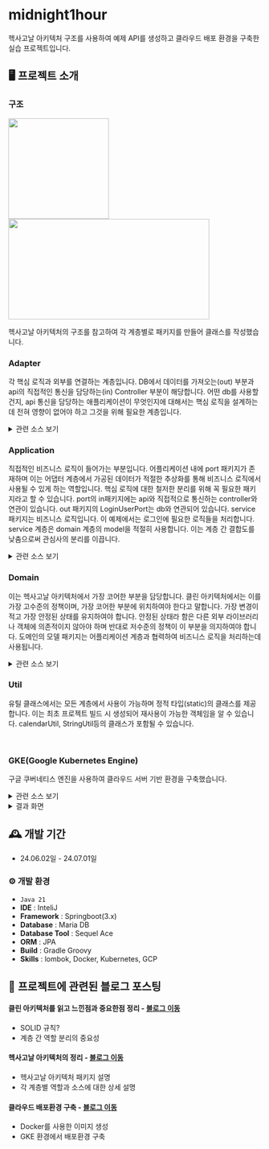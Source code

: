 # midnight1hour

헥사고날 아키텍처 구조를 사용하여 예제 API를 생성하고 클라우드 배포 환경을 구축한 실습 프로젝트입니다.


## 🖥️ 프로젝트 소개

### 구조
<img src="https://github.com/user-attachments/assets/87703424-d976-4814-bbf9-50f7d74892c8" width="200" height="200">
<br>
<img src="https://github.com/user-attachments/assets/8ceb0836-96cc-4c15-b12f-dbe5bb823d10" width="400" height="200">

헥사고날 아키텍처의 구조를 참고하여 각 계층별로 패키지를 만들어 클래스를 작성했습니다.

### Adapter
각 핵심 로직과 외부를 연결하는 계층입니다. DB에서 데이터를 가져오는(out) 부분과 api의 직접적인 통신을 담당하는(in) Controller 부분이 해당합니다. 어떤 db를 사용할건지, api 통신을 담당하는 애플리케이션이 무엇인지에 대해서는 핵심 로직을 설계하는데 전혀 영향이 없어야 하고 그것을 위해 필요한 계층입니다. 
<details>
  <summary>관련 소스 보기</summary>
  <img src="https://github.com/user-attachments/assets/981bb130-a410-494c-94d7-93fb4f7bd33d" width="200" height="200"><br>
  
  ```java
  @Getter
  @Setter
  @ToString
  public class LoginDto {
         @NotBlank(message = MessageUtil.BLANK_ID)
         @Size(max = 15, min = 4, message = MessageUtil.INVALID_LENGTH_ID)
         private String userId;
  
         @NotBlank(message = MessageUtil.BLANK_PASSWORD)
         @Size(max = 20, min = 8, message = MessageUtil.INVALID_LENGTH_PASSWORD)
         @Pattern(regexp = "^(?=.*[a-z])(?=.*[A-Z])(?=.*\\d)(?=.*[@$!%*?&])[A-Za-z\\d@$!%*?&]{8,}$"
                 , message = MessageUtil.INVALID_PASSWORD)
         private String userPw;
  }
  ```

  ```java
  // 컨트롤러 Response 객체
  public class Response {
      int status;
      String message;
      Object data;
  
      public Response() {}
  
      public Response(int status, String message, Object data) {
          this.status = status;
          this.message = message;
          this.data = data;
      }
  
      public Response(int status, String message) {
          this.status = status;
          this.message = message;
      }
  }
  ```

  ```java
  @RestController
  @RequestMapping(value = "/v1/api")
  @RequiredArgsConstructor
  public class LoginController {
      private final LoginUseCase loginUserCase;
  
      final Logger log = LogManager.getLogger(getClass());
  
      @PostMapping("/login")
      public Response postLogin(@Valid @RequestBody LoginDto loginDto) throws Exception {
          return loginUserCase.login(loginDto);
      }
  }
  ```
  <img src="https://github.com/user-attachments/assets/6b3d0510-7e5f-4aed-a343-9af11bd29234" width="200" height="200"><br>

  ```java
@Entity
@Table(name="T_USER")
@Getter
@Setter
public class UserEntity {
    @Id
    @GeneratedValue(strategy = GenerationType.IDENTITY)
    private Long userSeq;

    @Column(name = "user_id", length = 15, nullable = false)
    private String userId;

    @Column(name = "user_pw", length = 20, nullable = false)
    private String userPw;

    @Column(name = "phone_number", length = 15, nullable = false)
    private String phoneNumber;

}
  ```

  ```java
public interface JpaUserRepository extends JpaRepository<UserEntity, Long> {
    UserEntity findByUserId(String userId);
}
  ```

  ```java
@Component
@RequiredArgsConstructor
public class UserPersistenceAdapter implements LoginUserPort {
    private final JpaUserRepository jpaUserRepository;

    @Override
    public User findByUserId(String userId) {
        UserEntity userEntity = jpaUserRepository.findByUserId(userId);
        User user = new User();
        if(userEntity == null) return null;

        user = User.builder()
                .userSeq(userEntity.getUserSeq())
                .userId(userEntity.getUserId())
                .userPw(userEntity.getUserPw())
                .phoneNumber(userEntity.getPhoneNumber())
                .build();

        return user;
    }
}
  ```

</details>

### Application
직접적인 비즈니스 로직이 들어가는 부분입니다. 어플리케이션 내에 port 패키지가 존재하며 이는 어댑터 계층에서 가공된 데이터가 적절한 추상화를 통해 비즈니스 로직에서 사용될 수 있게 하는 역할입니다. 핵심 로직에 대한 철저한 분리를 위해 꼭 필요한 패키지라고 할 수 있습니다. port의 in패키지에는 api와 직접적으로 통신하는 controller와 연관이 있습니다. out 패키지의 LoginUserPort는 db와 연관되어 있습니다. service 패키지는 비즈니스 로직입니다. 이 예제에서는 로그인에 필요한 로직들을 처리합니다. service 계층은 domain 계층의 model을 적절히 사용합니다. 이는 계층 간 결합도를 낮춤으로써 관심사의 분리를 이끕니다.

<details>
  <summary>관련 소스 보기</summary>
  <img src="https://github.com/user-attachments/assets/df71b790-f965-4f73-9a49-ad5bc942dedf" width="200" height="200"><br>  

  ```java
  public interface LoginUseCase {
    public Response login(LoginDto loginDto) throws Exception;
}
  ```

  ```java
public interface LoginUserPort {
    public User findByUserId(String userId);
}
  ```

  ```java
@Service
@RequiredArgsConstructor
public class LoginService implements LoginUseCase {
    private final LoginUserPort loginUserPort;

    @Override
    public Response login(LoginDto loginDto) throws Exception {
        // 유저 정보 찾기
        User user = findByUserId(loginDto);
        if(user == null) {
            return new Response(200, MessageUtil.USER_NOT_EXIST);
        }

        // 비밀번호 검증
        if(InvalidatePassword(user, loginDto.getUserPw())) {
            return new Response(200, MessageUtil.DIFF_PASSWORD);
        }

        return new Response(100, MessageUtil.LOGIN_SUCCESS, user);
    }

    public User findByUserId(LoginDto loginDto) throws Exception {
        String userId = loginDto.getUserId();
        return loginUserPort.findByUserId(userId);
    }

    public boolean InvalidatePassword(User user, String userPw) throws Exception {
        String userInfoPw = user.getUserPw();
        return !userInfoPw.equals(userPw);
    }
  ```

</details>

### Domain
이는 헥사고날 아키텍처에서 가장 코어한 부분을 담당합니다. 클린 아키텍처에서는 이를 가장 고수준의 정책이며, 가장 코어한 부분에 위치하여야 한다고 말합니다. 가장 변경이 적고 가장 안정된 상태를 유지하여야 합니다. 안정된 상태라 함은 다른 외부 라이브러리나 객체에 의존적이지 않아야 하며 반대로 저수준의 정책이 이 부분을 의지하여야 합니다. 도메인의 모델 패키지는 어플리케이션 계층과 협력하여 비즈니스 로직을 처리하는데 사용됩니다.

<details>
  <summary>관련 소스 보기</summary>
  <img src="https://github.com/user-attachments/assets/4ee69d54-4433-45c3-a3d9-f0c6e594dc4c" width="200" height="200"><br>

  ```java
@Getter
@NoArgsConstructor
public class User {
    private Long userSeq;
    private String userId;
    private String userPw;
    private String phoneNumber;

    @Builder
    public User(Long userSeq, String userId, String userPw, String phoneNumber) {
        this.userSeq = userSeq;
        this.userId = userId;
        this.userPw = userPw;
        this.phoneNumber = phoneNumber;
    }
}
  ```
</details>

### Util
유틸 클래스에서는 모든 계층에서 사용이 가능하며 정적 타입(static)의 클래스를 제공합니다. 이는 최초 프로젝트 빌드 시 생성되어 재사용이 가능한 객체임을 알 수 있습니다. calendarUtil, StringUtil등의 클래스가 포함될 수 있습니다.

<br>

### GKE(Google Kubernetes Engine)
구글 쿠버네티스 엔진을 사용하여 클라우드 서버 기반 환경을 구축했습니다.
<details>
  <summary>관련 소스 보기</summary>

  ```linux
FROM --platform=linux/amd64 openjdk:17-slim
VOLUME /tmp
COPY build/libs/*.jar app.jar
ENTRYPOINT ["java","-jar","/app.jar"]
```

```yaml
//deployment.yaml
apiVersion: apps/v1
kind: Deployment
metadata:
  name: [project-name]
spec:
  replicas: 2 //프로젝트 장애 시 대응할 백업서버 개수
  selector:
    matchLabels:
      app: [project-name]
  template:
    metadata:
      labels:
        app: [project-name]
    spec:
      containers:
      - name: [project-name]
        image: gcr.io/[PROJECT_ID]/[project-name]
        ports:
        - containerPort: 8080
```

```yaml
//service.yaml
apiVersion: v1
kind: Service
metadata:
  name: [project-name]-service
spec:
  type: LoadBalancer
  selector:
    app: [project-name]
  ports:
    - protocol: TCP
      port: 80
      targetPort: 8080
```

</details>
<details>
  <summary>결과 화면</summary>

  ![image](https://github.com/user-attachments/assets/97e94bcb-9492-4204-afda-e0dd32f2f483)
</details>

## 🕰️ 개발 기간
* 24.06.02일 - 24.07.01일


### ⚙️ 개발 환경
- `Java 21`
- **IDE** : InteliJ
- **Framework** : Springboot(3.x)
- **Database** : Maria DB
- **Database Tool** : Sequel Ace
- **ORM** : JPA
- **Build** : Gradle Groovy
- **Skills** : lombok, Docker, Kubernetes, GCP

## 📌 프로젝트에 관련된 블로그 포스팅
#### 클린 아키텍처를 읽고 느낀점과 중요한점 정리 - <a href="https://jincchan.tistory.com/51" >블로그 이동</a>
- SOLID 규칙?
- 계층 간 역할 분리의 중요성
#### 헥사고날 아키텍처의 정리 - <a href="https://jincchan.tistory.com/53" >블로그 이동</a>
- 헥사고날 아키텍처 패키지 설명
- 각 계층별 역할과 소스에 대한 상세 설명
#### 클라우드 배포환경 구축 - <a href="https://jincchan.tistory.com/52" >블로그 이동</a>
- Docker를 사용한 이미지 생성
- GKE 환경에서 배포환경 구축
